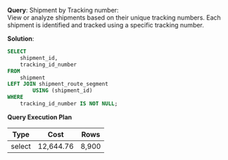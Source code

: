 **Query**: Shipment by Tracking number:<br>
View or analyze shipments based on their unique tracking numbers. Each shipment is identified and tracked using a specific tracking number.<br>

**Solution**:
```sql
SELECT
	shipment_id,
	tracking_id_number
FROM
	shipment
LEFT JOIN shipment_route_segment
		USING (shipment_id)
WHERE
	tracking_id_number IS NOT NULL;
```
**Query Execution Plan**

| Type | Cost    |   Rows |
| --- |---------| --- |
select | 12,644.76 | 8,900
